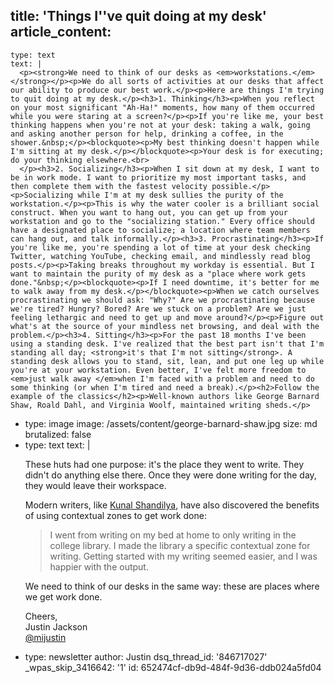 title: 'Things I''ve quit doing at my desk'
article_content:
  -
    type: text
    text: |
      <p><strong>We need to think of our desks as <em>workstations.</em></strong></p><p>We do all sorts of activities at our desks that affect our ability to produce our best work.</p><p>Here are things I'm trying to quit doing at my desk.</p><h3>1. Thinking</h3><p>When you reflect on your most significant "Ah-Ha!" moments, how many of them occurred while you were staring at a screen?</p><p>If you're like me, your best thinking happens when you're not at your desk: taking a walk, going and asking another person for help, drinking a coffee, in the shower.&nbsp;</p><blockquote><p>My best thinking doesn't happen while I'm sitting at my desk.</p></blockquote><p>Your desk is for executing; do your thinking elsewhere.<br>
      </p><h3>2. Socializing</h3><p>When I sit down at my desk, I want to be in work mode. I want to prioritize my most important tasks, and then complete them with the fastest velocity possible.</p><p>Socializing while I'm at my desk sullies the purity of the workstation.</p><p>This is why the water cooler is a brilliant social construct. When you want to hang out, you can get up from your workstation and go to the "socializing station." Every office should have a designated place to socialize; a location where team members can hang out, and talk informally.</p><h3>3. Procrastinating</h3><p>If you're like me, you're spending a lot of time at your desk checking Twitter, watching YouTube, checking email, and mindlessly read blog posts.</p><p>Taking breaks throughout my workday is essential. But I want to maintain the purity of my desk as a "place where work gets done."&nbsp;</p><blockquote><p>If I need downtime, it's better for me to walk away from my desk.</p></blockquote><p>When we catch ourselves procrastinating we should ask: "Why?" Are we procrastinating because we're tired? Hungry? Bored? Are we stuck on a problem? Are we just feeling lethargic and need to get up and move around?</p><p>Figure out what's at the source of your mindless net browsing, and deal with the problem.</p><h3>4. Sitting</h3><p>For the past 18 months I've been using a standing desk. I've realized that the best part isn't that I'm standing all day; <strong>it's that I'm not sitting</strong>. A standing desk allows you to stand, sit, lean, and put one leg up while you're at your workstation. Even better, I've felt more freedom to <em>just walk away </em>when I'm faced with a problem and need to do some thinking (or when I'm tired and need a break).</p><h2>Follow the example of the classics</h2><p>Well-known authors like George Barnard Shaw, Roald Dahl, and Virginia Woolf, maintained writing sheds.</p>
  -
    type: image
    image: /assets/content/george-barnard-shaw.jpg
    size: md
    brutalized: false
  -
    type: text
    text: |
      <p>These huts had one purpose: it's the place they went to write. They didn't do anything else there. Once they were done writing for the day, they would leave their workspace.</p><p>Modern writers, like <a href="https://betterhumans.coach.me/environment-design-an-incredibly-powerful-productivity-tool-9e46fd219cbc">Kunal Shandilya</a>, have also discovered the benefits of using contextual zones to get work done:</p><blockquote><p>I went from writing on my bed at home to only writing in the college library. I made the library a specific contextual zone for writing. Getting started with my writing seemed easier, and I was happier with the output.</p></blockquote><p>We need to think of our desks in the same way: these are places where we get work done.</p><p>Cheers,<br>
      Justin Jackson<br>
      <a href="http://twitter.com/mijustin">@mijustin</a></p>
  -
    type: newsletter
author: Justin
dsq_thread_id: '846717027'
_wpas_skip_3416642: '1'
id: 652474cf-db9d-484f-9d36-ddb024a5fd04
